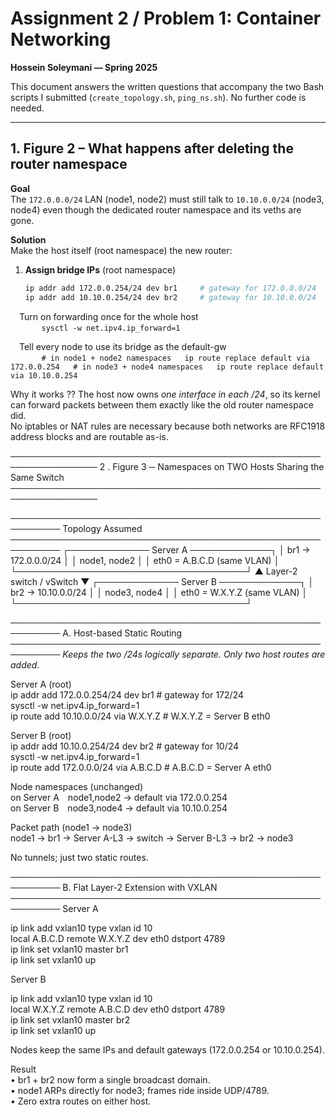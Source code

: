 # Assignment 2 / Problem 1: Container Networking

**Hossein Soleymani — Spring 2025**

This document answers the written questions that accompany the two Bash scripts I submitted (`create_topology.sh`, `ping_ns.sh`). No further code is needed.

---

## 1. Figure 2 – What happens after deleting the router namespace

**Goal**  
The `172.0.0.0/24` LAN (node1, node2) must still talk to `10.10.0.0/24` (node3, node4) even though the dedicated router namespace and its veths are gone.

**Solution**  
Make the host itself (root namespace) the new router:

1. **Assign bridge IPs** (root namespace)  
   ```bash
   ip addr add 172.0.0.254/24 dev br1     # gateway for 172.0.0.0/24
   ip addr add 10.10.0.254/24 dev br2     # gateway for 10.10.0.0/24


 Turn on forwarding once for the whole host  
  ```
  sysctl -w net.ipv4.ip_forward=1
  ```

 Tell every node to use its bridge as the default-gw  
  ```
  # in node1 + node2 namespaces
  ip route replace default via 172.0.0.254
  # in node3 + node4 namespaces
  ip route replace default via 10.10.0.254
  ```

Why it works ?? The host now owns *one interface in each /24*,
so its kernel can forward packets between them exactly like the
old router namespace did.  
No iptables or NAT rules are necessary because both networks are
RFC1918 address blocks and are routable as-is.


────────────────────────────────────────────────────────────────
2 .  Figure 3 ─ Namespaces on TWO Hosts Sharing the Same Switch
────────────────────────────────────────────────────────────────

──────────────────────────────────────────────────────────
Topology Assumed
──────────────────────────────────────────────────────────
              ┌───────────── Server A ─────────────┐
              │ br1   → 172.0.0.0/24               │
              │ node1, node2                       │
              │ eth0 = A.B.C.D   (same VLAN)       │
              └─────────────────────────────────────┘
                           ▲   Layer-2 switch / vSwitch
                           ▼
              ┌───────────── Server B ─────────────┐
              │ br2   → 10.10.0.0/24               │
              │ node3, node4                       │
              │ eth0 = W.X.Y.Z   (same VLAN)       │
              └─────────────────────────────────────┘

──────────────────────────────────────────────────────────
A.  Host-based Static Routing
──────────────────────────────────────────────────────────
*Keeps the two /24s logically separate.  Only two host routes are added.*

Server A (root)  
ip addr add 172.0.0.254/24 dev br1          # gateway for 172/24  
sysctl -w net.ipv4.ip_forward=1  
ip route add 10.10.0.0/24 via W.X.Y.Z       # W.X.Y.Z = Server B eth0  

Server B (root)  
ip addr add 10.10.0.254/24 dev br2          # gateway for 10/24  
sysctl -w net.ipv4.ip_forward=1  
ip route add 172.0.0.0/24 via A.B.C.D       # A.B.C.D = Server A eth0  

Node namespaces (unchanged)  
  on Server A node1,node2 → default via 172.0.0.254  
  on Server B node3,node4 → default via 10.10.0.254  

Packet path (node1 → node3)  
node1 → br1 → Server A-L3 → switch → Server B-L3 → br2 → node3  

No tunnels; just two static routes.

──────────────────────────────────────────────────────────
B. Flat Layer-2 Extension with VXLAN
──────────────────────────────────────────────────────────
Server A  

ip link add vxlan10 type vxlan id 10 \
        local A.B.C.D remote W.X.Y.Z dev eth0 dstport 4789  
ip link set vxlan10 master br1  
ip link set vxlan10 up  

Server B  

ip link add vxlan10 type vxlan id 10 \
        local W.X.Y.Z remote A.B.C.D dev eth0 dstport 4789  
ip link set vxlan10 master br2  
ip link set vxlan10 up  

Nodes keep the same IPs and default gateways (172.0.0.254 or 10.10.0.254).  

Result  
• br1 + br2 now form a single broadcast domain.  
• node1 ARPs directly for node3; frames ride inside UDP/4789.  
• Zero extra routes on either host.  

